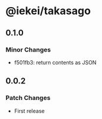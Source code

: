 # @iekei/takasago

## 0.1.0

### Minor Changes

- f501fb3: return contents as JSON

## 0.0.2

### Patch Changes

- First release
